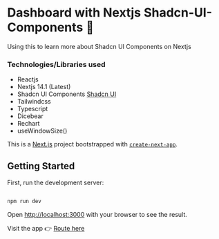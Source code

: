 # Dashboard with Nextjs Shadcn-UI-Components 🤿
Using this to learn more about Shadcn UI Components on Nextjs

### Technologies/Libraries used
- Reactjs
- Nextjs 14.1 (Latest)
- Shadcn UI Components [Shadcn UI](https://ui.shadcn.com/docs/components)
- Tailwindcss
- Typescript
- Dicebear
- Rechart
- useWindowSize()

This is a [Next.js](https://nextjs.org/) project bootstrapped with [`create-next-app`](https://github.com/vercel/next.js/tree/canary/packages/create-next-app).

## Getting Started

First, run the development server:

```bash

npm run dev

```

Open [http://localhost:3000](http://localhost:3000) with your browser to see the result.

Visit the app 👉 [Route here](https://nextjs-shadcn-dashboard-one.vercel.app)
